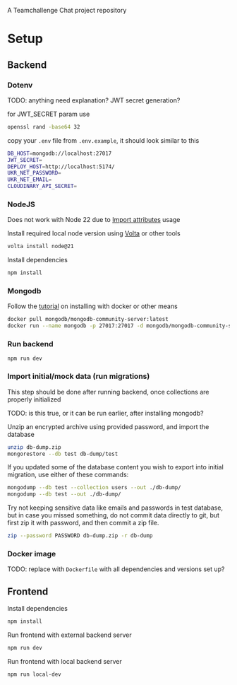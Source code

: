 A Teamchallenge Chat project repository

# Setup

## Backend

### Dotenv

TODO: anything need explanation? JWT secret generation?

for JWT_SECRET param use

```sh
openssl rand -base64 32
```

copy your `.env` file from `.env.example`, it should look similar to this

```sh
DB_HOST=mongodb://localhost:27017
JWT_SECRET=
DEPLOY_HOST=http://localhost:5174/
UKR_NET_PASSWORD=
UKR_NET_EMAIL=
CLOUDINARY_API_SECRET=
```

### NodeJS

Does not work with Node 22 due to 
[Import attributes](https://stackoverflow.com/questions/78876691/syntaxerror-unexpected-identifier-assert-on-json-import-in-node-v22) 
usage

Install required local node version using 
[Volta](https://docs.volta.sh/guide/)
or other tools

```bash
volta install node@21
```

Install dependencies

```bash
npm install
```

### Mongodb

Follow the 
[tutorial](https://www.mongodb.com/docs/manual/tutorial/install-mongodb-community-with-docker/#std-label-docker-mongodb-community-install)
on installing with docker or other means

```bash
docker pull mongodb/mongodb-community-server:latest
docker run --name mongodb -p 27017:27017 -d mongodb/mongodb-community-server:latest
```

### Run backend

```
npm run dev
```

### Import initial/mock data (run migrations)

This step should be done after running backend, once collections are properly initialized

TODO: is this true, or it can be run earlier, after installing mongodb?

Unzip an encrypted archive using provided password, and import the database

```bash
unzip db-dump.zip
mongorestore --db test db-dump/test
```

If you updated some of the database content you wish to export into initial migration, use either of these commands:

```bash
mongodump --db test --collection users --out ./db-dump/
mongodump --db test --out ./db-dump/
```

Try not keeping sensitive data like emails and passwords in test database, but in case you missed something, do not commit data directly to git, but first zip it with password, and then commit a zip file.

```bash
zip --password PASSWORD db-dump.zip -r db-dump
```

### Docker image

TODO: replace with `Dockerfile` with all dependencies and versions set up?

## Frontend

Install dependencies

```bash
npm install
```

Run frontend with external backend server

```bash
npm run dev
```

Run frontend with local backend server

```bash
npm run local-dev
```